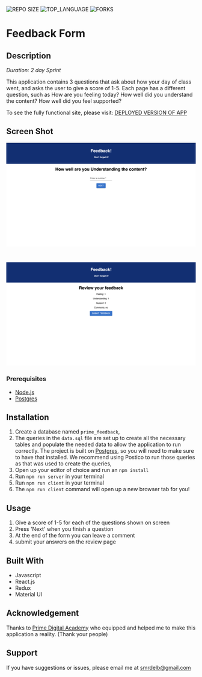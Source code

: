 ![REPO SIZE](https://img.shields.io/github/repo-size/scottbromander/the_marketplace.svg?style=flat-square)
![TOP_LANGUAGE](https://img.shields.io/github/languages/top/scottbromander/the_marketplace.svg?style=flat-square)
![FORKS](https://img.shields.io/github/forks/scottbromander/the_marketplace.svg?style=social)

# Feedback Form

## Description

_Duration: 2 day Sprint_

This application contains 3 questions that ask about how your day of class went, and asks the user to give a score of 1-5. Each page has a different question, such as How are you feeling today? How well did you understand the content? How well did you feel supported?


To see the fully functional site, please visit: [DEPLOYED VERSION OF APP](https://weekend-challenge-form.herokuapp.com/#/feeling)

## Screen Shot

![screenshot_01](./wireframes/screenshot_01.png)
#
![screenshot_02](./wireframes/screenshot_02.png)

### Prerequisites

- [Node.js](https://nodejs.org/en/)
- [Postgres](https://www.postgresql.org/download/)

## Installation

1. Create a database named `prime_feedback`,
2. The queries in the `data.sql` file are set up to create all the necessary tables and populate the needed data to allow the application to run correctly. The project is built on [Postgres](https://www.postgresql.org/download/), so you will need to make sure to have that installed. We recommend using Postico to run those queries as that was used to create the queries, 
3. Open up your editor of choice and run an `npm install`
4. Run `npm run server` in your terminal
5. Run `npm run client` in your terminal
6. The `npm run client` command will open up a new browser tab for you!

## Usage

1. Give a score of 1-5 for each of the questions shown on screen
2. Press 'Next' when you finish a question 
3. At the end of the form you can leave a comment
4. submit your answers on the review page


## Built With
- Javascript
- React.js
- Redux
- Material UI

## Acknowledgement
Thanks to [Prime Digital Academy](www.primeacademy.io) who equipped and helped me to make this application a reality. (Thank your people)

## Support
If you have suggestions or issues, please email me at smrdelb@gmail.com